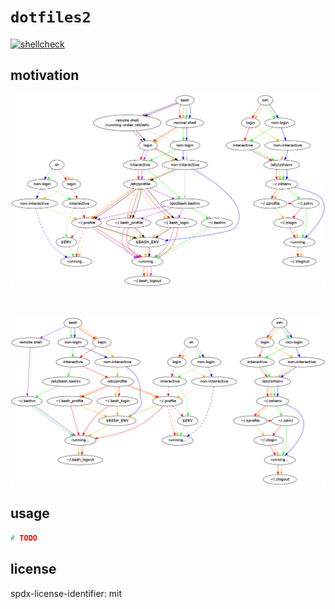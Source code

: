 # `dotfiles2`
[![shellcheck](https://github.com/sambacha/dotfiles2/actions/workflows/shellcheck.yml/badge.svg)](https://github.com/sambacha/dotfiles2/actions/workflows/shellcheck.yml)

## motivation

![](.github/interactive_vs_noninteractive.png)

<br>

![](.github/shell-startup.png)

## usage

```sh
# TODO
```

## license

spdx-license-identifier: mit
